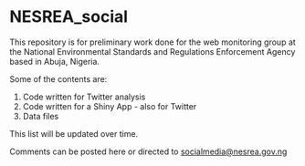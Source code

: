 # NESREA_social

This repository is for preliminary work done for the web monitoring group at the National Environmental Standards and Regulations Enforcement Agency based in Abuja, Nigeria.

Some of the contents are:
  1. Code written for Twitter analysis
  2. Code written for a Shiny App - also for Twitter
  3. Data files

This list will be updated over time.

Comments can be posted here or directed to socialmedia@nesrea.gov.ng
